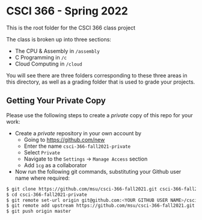 # CSCI 366 - Spring 2022

This is the root folder for the CSCI 366 class project

The class is broken up into three sections:

* The CPU & Assembly in `/assembly`
* C Programming in `/c`
* Cloud Computing in `/cloud`

You will see there are three folders corresponding to these three areas in this
directory, as well as a grading folder that is used to grade your projects.

## Getting Your Private Copy

Please use the following steps to create a *private* copy of this repo for your work:

- Create a *private* repository in your own account by
    - Going to <https://github.com/new>
    - Enter the name `csci-366-fall2021-private`
    - Select `Private`
    - Navigate to the `Settings` -> `Manage Access` section
    - Add `1cg` as a collaborator
- Now run the following git commands, substituting your Github user name where required:
```bash
$ git clone https://github.com/msu/csci-366-fall2021.git csci-366-fall2021-private
$ cd csci-366-fall2021-private
$ git remote set-url origin git@github.com:<YOUR GITHUB USER NAME>/csci-366-fall2021-private.git
$ git remote add upstream https://github.com/msu/csci-366-fall2021.git
$ git push origin master
```
 


